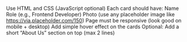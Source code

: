 Use HTML and CSS (JavaScript optional)
Each card should have:
Name
Role (e.g., Frontend Developer)
Photo (use any placeholder image like https://via.placeholder.com/150)
Page must be responsive (look good on mobile + desktop)
Add simple hover effect on the cards
Optional: Add a short “About Us” section on top (max 2 lines)
